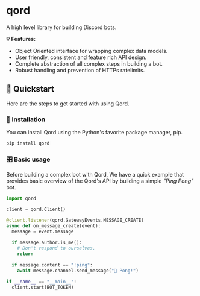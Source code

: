 # qord
A high level library for building Discord bots.

**💡 Features:**

- Object Oriented interface for wrapping complex data models.
- User friendly, consistent and feature rich API design.
- Complete abstraction of all complex steps in building a bot.
- Robust handling and prevention of HTTPs ratelimits.

## 🏃 Quickstart
Here are the steps to get started with using Qord.

### 🔌 Installation
You can install Qord using the Python's favorite package manager, pip.
```sh
pip install qord
```

### 🎛️ Basic usage
Before building a complex bot with Qord, We have a quick example that provides basic overview of
the Qord's API by building a simple *"Ping Pong"* bot.

```py
import qord

client = qord.Client()

@client.listener(qord.GatewayEvents.MESSAGE_CREATE)
async def on_message_create(event):
  message = event.message
  
  if message.author.is_me():
    # Don't respond to ourselves.
    return
    
  if message.content == "!ping":
    await message.channel.send_message("🏓 Pong!")

if __name__ == "__main__":
  client.start(BOT_TOKEN)
```
